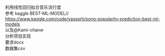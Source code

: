 利用线性回归拟合音乐流行度  
参考 kaggle BEST-ML-MODEL// https://www.kaggle.com/code/yasserh/song-popularity-prediction-best-ml-models  
以及@Kami-chanw   
分析项目实现  
要求docx  
数据集csv  

